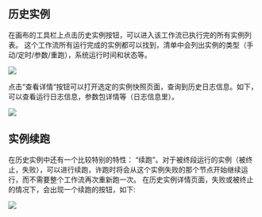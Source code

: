 ## 历史实例
在画布的工具栏上点击历史实例按钮，可以进入该工作流已执行完的所有实例列表。
这个工作流所有运行完成的实例都可以找到，清单中会列出实例的类型（手动/定时/参数/重跑），系统运行时间和状态等。

![](https://main.qcloudimg.com/raw/07a2b35dc8a011bf9f8375c3f5090bf2.png) 


点击“查看详情“按钮可以打开选定的实例快照页面，查询到历史日志信息。如下，可以查看运行日志信息，参数包详情等（日志信息里）。

 ![](https://main.qcloudimg.com/raw/2967093fa7bc987ecfd1991993306a96.png)  


## 实例续跑
在历史实例中还有一个比较特别的特性： “续跑”。对于被终段运行的实例（被终止，失败），可以进行续跑，许跑时将会从这个实例失败的那个节点开始继续运行，而不需要整个工作流再次重新跑一次。 
在历史实例详情页面，失败或被终止的情况下，会出现一个续跑的按钮，如下:

![](https://main.qcloudimg.com/raw/306cc4f00f9a75f30e7e40cb853ab5cb.png)
